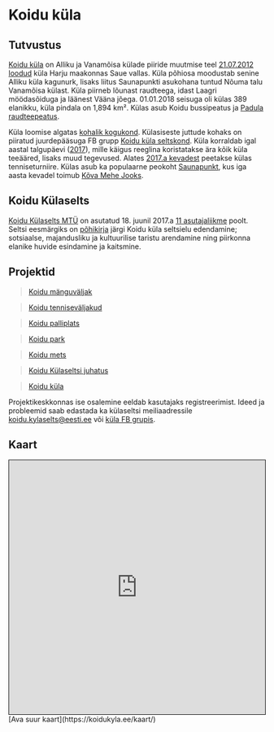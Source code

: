 # Koidu küla

## Tutvustus

[Koidu küla](https://medium.com/koidu) on Alliku ja Vanamõisa külade piiride muutmise teel [21.07.2012 loodud](https://www.riigiteataja.ee/akt/118072012005) küla Harju maakonnas Saue vallas. Küla põhiosa moodustab senine Alliku küla kagunurk, lisaks liitus Saunapunkti asukohana tuntud Nõuma talu Vanamõisa külast. Küla piirneb lõunast raudteega, idast Laagri möödasõiduga ja läänest Vääna jõega. 01.01.2018 seisuga oli külas 389 elanikku, küla pindala on 1,894 km². Külas asub Koidu bussipeatus ja [Padula raudteepeatus](https://et.wikipedia.org/wiki/Padula_raudteepeatus). 

Küla loomise algatas [kohalik kogukond](https://www.facebook.com/koidu). Külasiseste juttude kohaks on piiratud juurdepääsuga FB grupp [Koidu küla seltskond](https://www.facebook.com/groups/koidu/). Küla korraldab igal aastal talgupäevi ([2017](https://www.facebook.com/pg/koidu/photos/?tab=album&album_id=1528208410546077)), mille käigus reeglina koristatakse ära kõik küla teeääred, lisaks muud tegevused. Alates [2017.a kevadest](https://www.facebook.com/pg/koidu/photos/?tab=album&album_id=1551307594902825) peetakse külas tenniseturniire. Külas asub ka populaarne peokoht [Saunapunkt](http://www.saunapunkt.ee/), kus iga aasta kevadel toimub [Kõva Mehe Jooks](https://www.stamina.ee/kovamees).

## Koidu Külaselts

[Koidu Külaselts MTÜ](/selts/) on asutatud 18. juunil 2017.a [11 asutajaliikme](/selts/liikmed.md) poolt. Seltsi eesmärgiks on [põhikirja](/selts/pohikiri_80419983_689415.pdf) järgi Koidu küla seltsielu edendamine; sotsiaalse, majandusliku ja kultuurilise taristu arendamine ning piirkonna elanike huvide esindamine ja kaitsmine.

## Projektid

<blockquote class="trello-board-compact">
  <a href="https://trello.com/b/4aElLaga/koidu-m%C3%A4nguv%C3%A4ljak">Koidu mänguväljak</a>
</blockquote>
<blockquote class="trello-board-compact">
  <a href="https://trello.com/b/VwAGi2Mh/koidu-tennisev%C3%A4ljakud">Koidu tenniseväljakud</a>
</blockquote>
<blockquote class="trello-board-compact">
  <a href="https://trello.com/b/M3HkaOgT/koidu-palliplats">Koidu palliplats</a>
</blockquote>
<blockquote class="trello-board-compact">
  <a href="https://trello.com/b/wO11C45b/koidu-park">Koidu park</a>
</blockquote>
<blockquote class="trello-board-compact">
  <a href="https://trello.com/b/Ir1GsM4y/koidu-mets">Koidu mets</a>
</blockquote>
<blockquote class="trello-board-compact">
  <a href="https://trello.com/b/yAfngIr2/koidu-k%C3%BClaseltsi-juhatus">Koidu Külaseltsi juhatus</a>
</blockquote>
<blockquote class="trello-board-compact">
  <a href="https://trello.com/b/GOflJotl/koidu-k%C3%BCla">Koidu küla</a>
</blockquote>
<script src="https://p.trellocdn.com/embed.min.js"></script>

Projektikeskkonnas ise osalemine eeldab kasutajaks registreerimist. Ideed ja probleemid saab edastada ka külaseltsi meiliaadressile koidu.kylaselts@eesti.ee või [küla FB grupis](https://www.facebook.com/groups/koidu/).

## Kaart

<iframe height='500px' width='100%' frameborder='0' src='https://koidukyla.ee/kaart/' style='border: 1px solid black'></iframe>
[Ava suur kaart](https://koidukyla.ee/kaart/)
